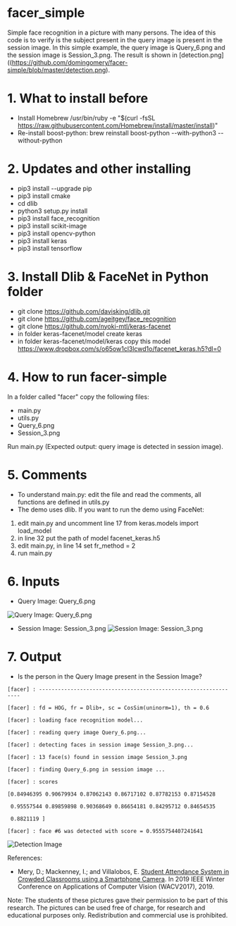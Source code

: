# facer_simple
Simple face recognition in a picture with many persons. The idea of this code is to verify is the subject present in the query image is present in the session image. In this simple example, the query image is Query_6.png and the session image is Session_3.png. The result is shown in [detection.png]((https://github.com/domingomery/facer-simple/blob/master/detection.png).

# 1. What to install before
- Install Homebrew
/usr/bin/ruby -e "$(curl -fsSL https://raw.githubusercontent.com/Homebrew/install/master/install)"
- Re-install boost-python:
brew reinstall boost-python --with-python3 --without-python

# 2. Updates and other installing
- pip3 install --upgrade pip
- pip3 install cmake
- cd dlib
- python3 setup.py install
- pip3 install face_recognition
- pip3 install scikit-image
- pip3 install opencv-python
- pip3 install keras
- pip3 install tensorflow

# 3. Install Dlib & FaceNet in Python folder

- git clone https://github.com/davisking/dlib.git
- git clone https://github.com/ageitgey/face_recognition
- git clone https://github.com/nyoki-mtl/keras-facenet
- in folder keras-facenet/model create keras
- in folder keras-facenet/model/keras copy this model
https://www.dropbox.com/s/o65ow1cl3lcwd1o/facenet_keras.h5?dl=0

# 4. How to run facer-simple

In a folder called "facer" copy the following files:
- main.py
- utils.py
- Query_6.png
- Session_3.png

Run main.py (Expected output: query image is detected in session image).

# 5. Comments

- To understand main.py: edit the file and read the comments, all functions are defined in utils.py
- The demo uses dlib. If you want to run the demo using FaceNet:
1) edit main.py and uncomment line 17
from keras.models import load_model
2) in line 32 put the path of model facenet_keras.h5
3) edit main.py, in line 14 set fr_method   = 2
4) run main.py  


# 6. Inputs
- Query Image: Query_6.png

![Query Image: Query_6.png](https://github.com/domingomery/facer-simple/blob/master/Query_6.png)

- Session Image: Session_3.png
![Session Image: Session_3.png](https://github.com/domingomery/facer-simple/blob/master/Session_3.png)

# 7. Output
- Is the person in the Query Image present in the Session Image?

`[facer] : ----------------------------------------------------------------`

`[facer] : fd = HOG, fr = Dlib+, sc = CosSim(uninorm=1), th = 0.6`

`[facer] : loading face recognition model...`

`[facer] : reading query image Query_6.png...`

`[facer] : detecting faces in session image Session_3.png...`

`[facer] : 13 face(s) found in session image Session_3.png`

`[facer] : finding Query_6.png in session image ...`

`[facer] : scores `

`[0.84946395 0.90679934 0.87062143 0.86717102 0.87782153 0.87154528`

` 0.95557544 0.89859898 0.90368649 0.86654181 0.84295712 0.84654535`

` 0.8821119 ]`

`[facer] : face #6 was detected with score = 0.9555754407241641`

![Detection Image](https://github.com/domingomery/facer-simple/blob/master/detection.png)

References:
- Mery, D.; Mackenney, I.; and Villalobos, E. [Student Attendance System in Crowded Classrooms using a Smartphone Camera](http://dmery.sitios.ing.uc.cl/Prints/Conferences/International/2019-WACV.pdf). In 2019 IEEE Winter Conference on Applications of Computer Vision (WACV2017), 2019.

Note: 
The students of these pictures gave their permission to be part of this research. The pictures can be used free of charge, for research and educational purposes only. Redistribution and commercial use is prohibited.




